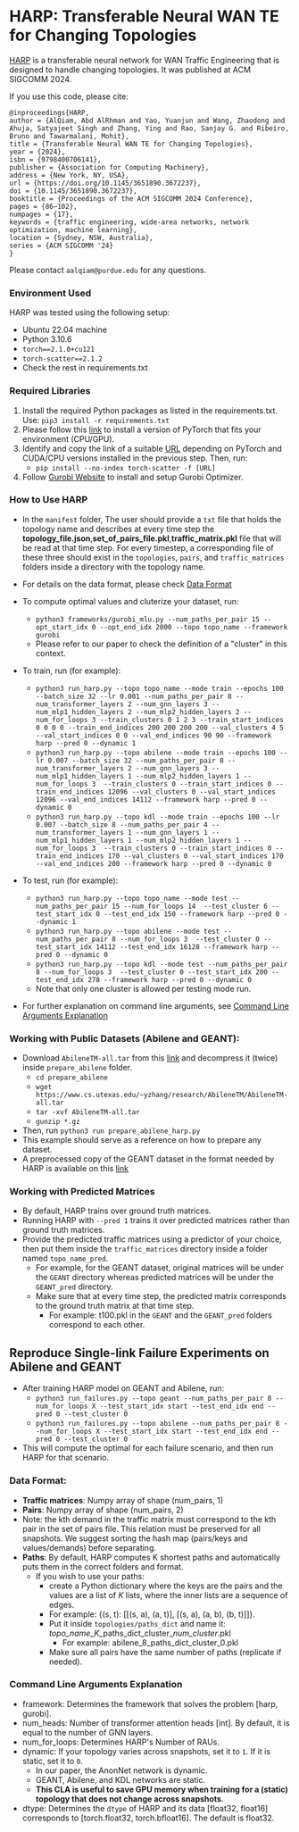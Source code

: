 # HARP: Transferable Neural WAN TE for Changing Topologies
[HARP](https://dl.acm.org/doi/10.1145/3651890.3672237) is a transferable neural network for WAN Traffic Engineering that is designed to handle changing topologies. It was published at ACM SIGCOMM 2024.

If you use this code, please cite:
```
@inproceedings{HARP,
author = {AlQiam, Abd AlRhman and Yao, Yuanjun and Wang, Zhaodong and Ahuja, Satyajeet Singh and Zhang, Ying and Rao, Sanjay G. and Ribeiro, Bruno and Tawarmalani, Mohit},
title = {Transferable Neural WAN TE for Changing Topologies},
year = {2024},
isbn = {9798400706141},
publisher = {Association for Computing Machinery},
address = {New York, NY, USA},
url = {https://doi.org/10.1145/3651890.3672237},
doi = {10.1145/3651890.3672237},
booktitle = {Proceedings of the ACM SIGCOMM 2024 Conference},
pages = {86–102},
numpages = {17},
keywords = {traffic engineering, wide-area networks, network optimization, machine learning},
location = {Sydney, NSW, Australia},
series = {ACM SIGCOMM '24}
}
```
Please contact `aalqiam@purdue.edu` for any questions.
### Environment Used
HARP was tested using the following setup:
- Ubuntu 22.04 machine
- Python 3.10.6
- `torch==2.1.0+cu121`
- `torch-scatter==2.1.2`
- Check the rest in requirements.txt
### Required Libraries
1. Install the required Python packages as listed in the requirements.txt. Use:
   `pip3 install -r requirements.txt`
2. Please follow this [link](https://pytorch.org/get-started/locally/) to install a version of PyTorch that fits your environment (CPU/GPU).
3. Identify and copy the link of a suitable [URL](https://data.pyg.org/whl/) depending on PyTorch and CUDA/CPU versions installed in the previous step. Then, run:
   - `pip install --no-index torch-scatter -f [URL]`
4. Follow [Gurobi Website](https://www.gurobi.com/) to install and setup Gurobi Optimizer.
      
### How to Use HARP
- In the `manifest` folder, The user should provide a `txt` file that holds the topology name and describes at every time step the **topology_file.json**,**set_of_pairs_file.pkl**,**traffic_matrix.pkl** file that will be read at that time step. For every timestep, a corresponding file of these three should exist in the `topologies`, `pairs`, and `traffic_matrices` folders inside a directory with the topology name. 
- For details on the data format, please check [Data Format](#data-format)
- To compute optimal values and cluterize your dataset, run:
   - ``python3 frameworks/gurobi_mlu.py --num_paths_per_pair 15 --opt_start_idx 0 --opt_end_idx 2000 --topo topo_name --framework gurobi``
   - Please refer to our paper to check the definition of a "cluster" in this context.

 - To train, run (for example):
   - ``python3 run_harp.py --topo topo_name --mode train --epochs 100 --batch_size 32 --lr 0.001 --num_paths_per_pair 8 --num_transformer_layers 2 --num_gnn_layers 3 --num_mlp1_hidden_layers 2 --num_mlp2_hidden_layers 2 --num_for_loops 3 --train_clusters 0 1 2 3 --train_start_indices 0 0 0 0 --train_end_indices 200 200 200 200 --val_clusters 4 5 --val_start_indices 0 0 --val_end_indices 90 90 --framework harp --pred 0 --dynamic 1``
   - ``python3 run_harp.py --topo abilene --mode train --epochs 100 --lr 0.007 --batch_size 32 --num_paths_per_pair 8 --num_transformer_layers 2 --num_gnn_layers 3 --num_mlp1_hidden_layers 1 --num_mlp2_hidden_layers 1 --num_for_loops 3  --train_clusters 0 --train_start_indices 0 --train_end_indices 12096 --val_clusters 0 --val_start_indices 12096 --val_end_indices 14112 --framework harp --pred 0 --dynamic 0``
   - ``python3 run_harp.py --topo kdl --mode train --epochs 100 --lr 0.007 --batch_size 8 --num_paths_per_pair 4 --num_transformer_layers 1 --num_gnn_layers 1 --num_mlp1_hidden_layers 1 --num_mlp2_hidden_layers 1 --num_for_loops 3  --train_clusters 0 --train_start_indices 0 --train_end_indices 170 --val_clusters 0 --val_start_indices 170 --val_end_indices 200 --framework harp --pred 0 --dynamic 0``

- To test, run (for example):
   - ``python3 run_harp.py --topo topo_name --mode test --num_paths_per_pair 15 --num_for_loops 14  --test_cluster 6 --test_start_idx 0 --test_end_idx 150 --framework harp --pred 0 --dynamic 1``
   - ``python3 run_harp.py --topo abilene --mode test --num_paths_per_pair 8 --num_for_loops 3  --test_cluster 0 --test_start_idx 14112 --test_end_idx 16128 --framework harp --pred 0 --dynamic 0``
   - ``python3 run_harp.py --topo kdl --mode test --num_paths_per_pair 8 --num_for_loops 3  --test_cluster 0 --test_start_idx 200 --test_end_idx 278 --framework harp --pred 0 --dynamic 0``
   - Note that only one cluster is allowed per testing mode run.
- For further explanation on command line arguments, see [Command Line Arguments Explanation](#command-line-arguments-explanation)

### Working with Public Datasets (Abilene and GEANT):
- Download `AbileneTM-all.tar` from this [link](https://www.cs.utexas.edu/~yzhang/research/AbileneTM/) and decompress it (twice) inside ``prepare_abilene`` folder.
   - `cd prepare_abilene`
   - `wget https://www.cs.utexas.edu/~yzhang/research/AbileneTM/AbileneTM-all.tar`
   - `tar -xvf AbileneTM-all.tar`
   - `gunzip *.gz`
- Then, run ``python3 run prepare_abilene_harp.py``
- This example should serve as a reference on how to prepare any dataset.
- A preprocessed copy of the GEANT dataset in the format needed by HARP is available on this [link](https://app.box.com/s/v0qjip0ohdezzm0k08unlxk6aqp9tv1f)

### Working with Predicted Matrices
- By default, HARP trains over ground truth matrices.
- Running HARP with ``--pred 1`` trains it over predicted matrices rather than ground truth matrices.
- Provide the predicted traffic matrices using a predictor of your choice, then put them inside the `traffic_matrices` directory inside a folder named `topo_name_pred`.
  - For example, for the GEANT dataset, original matrices will be under the `GEANT` directory whereas predicted matrices will be under the `GEANT_pred` directory.
  - Make sure that at every time step, the predicted matrix corresponds to the ground truth matrix at that time step.
     - For example: t100.pkl in the `GEANT` and the `GEANT_pred` folders correspond to each other.

## Reproduce Single-link Failure Experiments on Abilene and GEANT
- After training HARP model on GEANT and Abilene, run:
  - ``python3 run_failures.py --topo geant --num_paths_per_pair 8 --num_for_loops X --test_start_idx start --test_end_idx end --pred 0 --test_cluster 0``
  - ``python3 run_failures.py --topo abilene --num_paths_per_pair 8 --num_for_loops X --test_start_idx start --test_end_idx end --pred 0 --test_cluster 0``
- This will compute the optimal for each failure scenario, and then run HARP for that scenario.

### Data Format:
- **Traffic matrices**: Numpy array of shape (num_pairs, 1)
- **Pairs**: Numpy array of shape (num_pairs, 2)
- Note: the kth demand in the traffic matrix must correspond to the kth pair in the set of pairs file. This relation must be preserved for all snapshots. We suggest sorting the hash map (pairs/keys and values/demands) before separating.
- **Paths**: By default, HARP computes K shortest paths and automatically puts them in the correct folders and format.
   - If you wish to use your paths:
     - create a Python dictionary where the keys are the pairs and the values are a list of $K$ lists, where the inner lists are a sequence of edges.
     - For example: {(s, t): [[(s, a), (a, t)], [(s, a), (a, b), (b, t)]]}.
     - Put it inside `topologies/paths_dict` and name it: *topo_name*\_*K*\_paths_dict_cluster_*num_cluster*.pkl
        - For example: abilene_8_paths_dict_cluster_0.pkl
     - Make sure all pairs have the same number of paths (replicate if needed).

### Command Line Arguments Explanation
- framework: Determines the framework that solves the problem [harp, gurobi].
- num_heads: Number of transformer attention heads [int]. By default, it is equal to the number of GNN layers.
- num_for_loops: Determines HARP's Number of RAUs.
- dynamic: If your topology varies across snapshots, set it to `1`. If it is static, set it to `0`.
   - In our paper, the AnonNet network is dynamic.
   - GEANT, Abilene, and KDL networks are static.
   - **This CLA is useful to save GPU memory when training for a (static) topology that does not change across snapshots**.
- dtype: Determines the `dtype` of HARP and its data [float32, float16] corresponds to [torch.float32, torch.bfloat16]. The default is float32.
